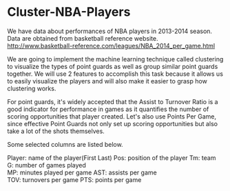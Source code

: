 # Cluster-NBA-Players
We have data about performances of NBA players in 2013-2014 season. Data are obtained from basketball reference website. http://www.basketball-reference.com/leagues/NBA_2014_per_game.html

We are going to implement the machine learning technique called clustering to visualize the types of point guards as well as group similar point guards together. We will use 2 features to accomplish this task because it allows us to easily visualize the players and will also make it easier to grasp how clustering works. 

For point guards, it's widely accepted that the Assist to Turnover Ratio is a good indicator for performance in games as it quantifies the number of scoring opportunities that player created. Let's also use Points Per Game, since effective Point Guards not only set up scoring opportunities but also take a lot of the shots themselves.

Some selected columns are listed below.

Player: name of the player(First Last)
Pos: position of the player
Tm: team	
G: number of games played	
MP: minutes played per game	
AST: assists per game	
TOV:	turnovers per game
PTS: points per game

